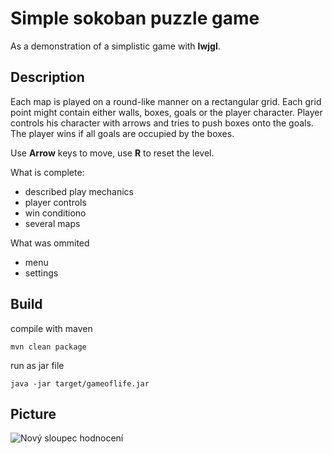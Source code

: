 # Simple sokoban puzzle game

As a demonstration of a simplistic game with **lwjgl**.

## Description 
Each map is played on a round-like manner on a rectangular grid.
Each grid point might contain either walls, boxes, goals or the player character.
Player controls his character with arrows and tries to push boxes onto the goals.
The player wins if all goals are occupied by the boxes.

Use **Arrow** keys to move, use **R** to reset the level.

What is complete:
* described play mechanics
* player controls
* win conditiono 
* several maps

What was ommited
* menu
* settings

## Build

compile with maven

    mvn clean package
    
run as jar file

    java -jar target/gameoflife.jar

## Picture

<img alt="Nový sloupec hodnocení" src="./pics/example.png"/>

